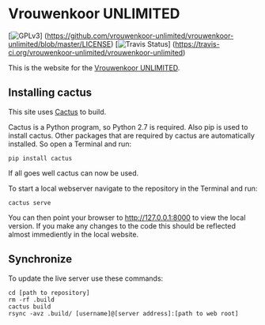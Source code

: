 Vrouwenkoor UNLIMITED
=====================

[![GPLv3](http://img.shields.io/badge/license-GPLv3-blue.png)]
(https://github.com/vrouwenkoor-unlimited/vrouwenkoor-unlimited/blob/master/LICENSE)
[![Travis Status](http://img.shields.io/travis/vrouwenkoor-unlimited/vrouwenkoor-unlimited/master.png)]
(https://travis-ci.org/vrouwenkoor-unlimited/vrouwenkoor-unlimited)

This is the website for the
[Vrouwenkoor UNLIMITED](http://www.vrouwenkoorunlimited.nl).


Installing cactus
-----------------

This site uses [Cactus](https://github.com/eudicots/Cactus) to build.

Cactus is a Python program, so Python 2.7 is required.
Also pip is used to install cactus.
Other packages that are required by cactus are automatically installed.
So open a Terminal and run:

    pip install cactus

If all goes well cactus can now be used.

To start a local webserver navigate to the repository in the Terminal
and run:

    cactus serve

You can then point your browser to http://127.0.0.1:8000 to view the
local version. If you make any changes to the code this should be
reflected almost immediently in the local website.


Synchronize
-----------

To update the live server use these commands:

    cd [path to repository]
    rm -rf .build
    cactus build
    rsync -avz .build/ [username]@[server address]:[path to web root]
